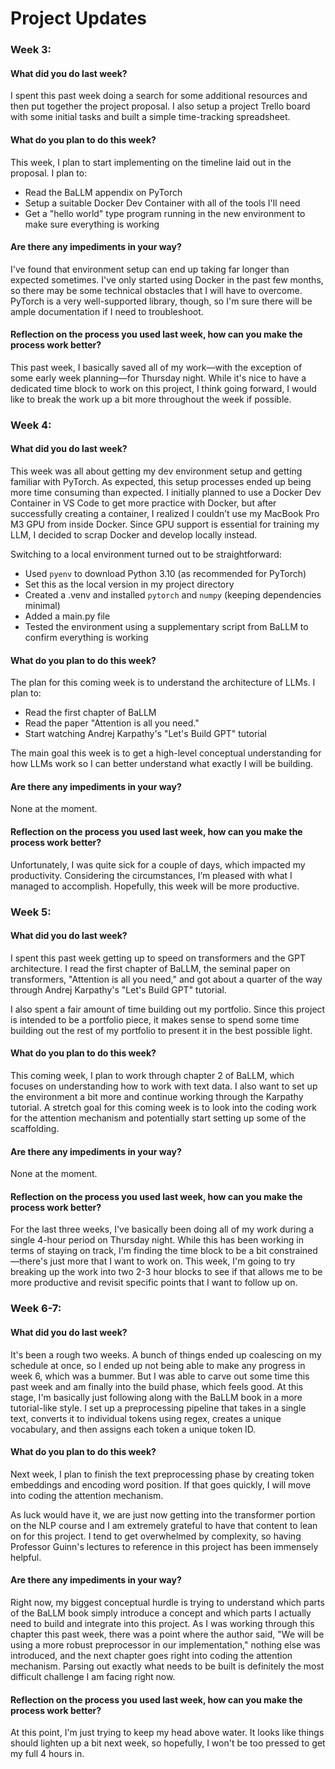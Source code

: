 # Project Updates

### Week 3:
#### What did you do last week?
I spent this past week doing a search for some additional resources and then put together the project proposal. I also setup a project Trello board with some initial tasks and built a simple time-tracking spreadsheet.

#### What do you plan to do this week?
This week, I plan to start implementing on the timeline laid out in the proposal. I plan to:
* Read the BaLLM appendix on PyTorch
* Setup a suitable Docker Dev Container with all of the tools I'll need
* Get a "hello world" type program running in the new environment to make sure everything is working

#### Are there any impediments in your way?
I've found that environment setup can end up taking far longer than expected sometimes. I've only started using Docker in the past few months, so there may be some technical obstacles that I will have to overcome. PyTorch is a very well-supported library, though, so I'm sure there will be ample documentation if I need to troubleshoot.

#### Reflection on the process you used last week, how can you make the process work better?
This past week, I basically saved all of my work—with the exception of some early week planning—for Thursday night. While it's nice to have a dedicated time block to work on this project, I think going forward, I would like to break the work up a bit more throughout the week if possible.



### Week 4:
#### What did you do last week?
This week was all about getting my dev environment setup and getting familiar with PyTorch. As expected, this setup processes ended up being more time consuming than expected. I initially planned to use a Docker Dev Container in VS Code to get more practice with Docker, but after successfully creating a container, I realized I couldn’t use my MacBook Pro M3 GPU from inside Docker. Since GPU support is essential for training my LLM, I decided to scrap Docker and develop locally instead.

Switching to a local environment turned out to be straightforward:
* Used `pyenv` to download Python 3.10 (as recommended for PyTorch)
* Set this as the local version in my project directory
* Created a .venv and installed `pytorch` and `numpy` (keeping dependencies minimal)
* Added a main.py file
* Tested the environment using a supplementary script from BaLLM to confirm everything is working

#### What do you plan to do this week?
The plan for this coming week is to understand the architecture of LLMs. I plan to:
* Read the first chapter of BaLLM
* Read the paper "Attention is all you need."
* Start watching Andrej Karpathy's "Let's Build GPT" tutorial

The main goal this week is to get a high-level conceptual understanding for how LLMs work so I can better understand what exactly I will be building.

#### Are there any impediments in your way?
None at the moment.

#### Reflection on the process you used last week, how can you make the process work better?
Unfortunately, I was quite sick for a couple of days, which impacted my productivity. Considering the circumstances, I’m pleased with what I managed to accomplish. Hopefully, this week will be more productive.


### Week 5:
#### What did you do last week?

I spent this past week getting up to speed on transformers and the GPT architecture. I read the first chapter of BaLLM, the seminal paper on transformers, "Attention is all you need," and got about a quarter of the way through Andrej Karpathy's "Let's Build GPT" tutorial.

I also spent a fair amount of time building out my portfolio. Since this project is intended to be a portfolio piece, it makes sense to spend some time building out the rest of my portfolio to present it in the best possible light.

#### What do you plan to do this week?

This coming week, I plan to work through chapter 2 of BaLLM, which focuses on understanding how to work with text data. I also want to set up the environment a bit more and continue working through the Karpathy tutorial. A stretch goal for this coming week is to look into the coding work for the attention mechanism and potentially start setting up some of the scaffolding.

#### Are there any impediments in your way?

None at the moment.

#### Reflection on the process you used last week, how can you make the process work better?

For the last three weeks, I've basically been doing all of my work during a single 4-hour period on Thursday night. While this has been working in terms of staying on track, I'm finding the time block to be a bit constrained—there's just more that I want to work on. This week, I'm going to try breaking up the work into two 2-3 hour blocks to see if that allows me to be more productive and revisit specific points that I want to follow up on.


### Week 6-7:
#### What did you do last week?

It's been a rough two weeks. A bunch of things ended up coalescing on my schedule at once, so I ended up not being able to make any progress in week 6, which was a bummer. But I was able to carve out some time this past week and am finally into the build phase, which feels good. At this stage, I'm basically just following along with the BaLLM book in a more tutorial-like style. I set up a preprocessing pipeline that takes in a single text, converts it to individual tokens using regex, creates a unique vocabulary, and then assigns each token a unique token ID.

#### What do you plan to do this week?

Next week, I plan to finish the text preprocessing phase by creating token embeddings and encoding word position. If that goes quickly, I will move into coding the attention mechanism.

As luck would have it, we are just now getting into the transformer portion on the NLP course and I am extremely grateful to have that content to lean on for this project. I tend to get overwhelmed by complexity, so having Professor Guinn's lectures to reference in this project has been immensely helpful.

#### Are there any impediments in your way?

Right now, my biggest conceptual hurdle is trying to understand which parts of the BaLLM book simply introduce a concept and which parts I actually need to build and integrate into this project. As I was working through this chapter this past week, there was a point where the author said, "We will be using a more robust preprocessor in our implementation," nothing else was introduced, and the next chapter goes right into coding the attention mechanism. Parsing out exactly what needs to be built is definitely the most difficult challenge I am facing right now.

#### Reflection on the process you used last week, how can you make the process work better?

At this point, I'm just trying to keep my head above water. It looks like things should lighten up a bit next week, so hopefully, I won't be too pressed to get my full 4 hours in.